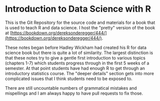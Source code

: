 # Introduction to Data Science with R

This is the Git Repository for the source code and materials for a book that
is used to teach R and data science. I host the "pretty" version of the book
at [https://bookdown.org/dereksonderegger/444/](https://bookdown.org/dereksonderegger/444/).

These notes began before Hadley Wickham had created his R for data science book 
but there is quite a lot of similarity. The largest distinction is that these notes 
try to give a gentle first introduction
to various topics (chapters 1-7) which students progress through in the first 5 
weeks of a semester. At that point students have had enough R to get through an
introductory statistics course. The "deeper details" section gets into more
complicated issues that I think students need to be exposed to.

There are still uncountable numbers of grammatical mistakes and mispellings and
I am always happy to have pull requests to fix those.


